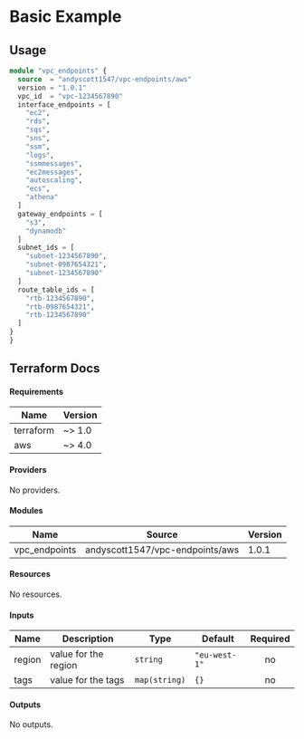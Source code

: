 # Basic Example

## Usage 

```terraform
module "vpc_endpoints" {
  source  = "andyscott1547/vpc-endpoints/aws"
  version = "1.0.1"
  vpc_id  = "vpc-1234567890"
  interface_endpoints = [
    "ec2",
    "rds",
    "sqs",
    "sns",
    "ssm",
    "logs",
    "ssmmessages",
    "ec2messages",
    "autoscaling",
    "ecs",
    "athena"
  ]
  gateway_endpoints = [
    "s3",
    "dynamodb"
  ]
  subnet_ids = [
    "subnet-1234567890",
    "subnet-0987654321",
    "subnet-1234567890"
  ]
  route_table_ids = [
    "rtb-1234567890",
    "rtb-0987654321",
    "rtb-1234567890"
  ]
}
}
```

## Terraform Docs

<!-- BEGIN_TF_DOCS -->
#### Requirements

| Name | Version |
|------|---------|
| terraform | ~> 1.0 |
| aws | ~> 4.0 |

#### Providers

No providers.

#### Modules

| Name | Source | Version |
|------|--------|---------|
| vpc_endpoints | andyscott1547/vpc-endpoints/aws | 1.0.1 |

#### Resources

No resources.

#### Inputs

| Name | Description | Type | Default | Required |
|------|-------------|------|---------|:--------:|
| region | value for the region | `string` | `"eu-west-1"` | no |
| tags | value for the tags | `map(string)` | `{}` | no |

#### Outputs

No outputs.
<!-- END_TF_DOCS -->